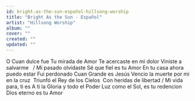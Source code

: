 ```yaml
---
id: bright-as-the-sun-español-hillsong-worship
title: "Bright As the Sun - Español"
artist: "Hillsong Worship"
album: ""
cover: ""
created: ""
updated: ""
---
```


O Cuan dulce fue
Tu mirada de Amor
Te acercaste en mi dolor
Viniste a salvarme
 
/
Mi pasado olvidaste
Sé que fiel es tu Amor
En tu casa ahora puedo estar
Fui perdonado
Cuan Grande es Jesús
Vencio la muerte por mi en la cruz 
Triunfó el Rey de los Cielos 
Con heridas de libertad
/
Mi vida para, ti es
A ti la Gloria y todo el Poder
Luz como el Sol, es tu redencion
Dios eterno es tu Amor